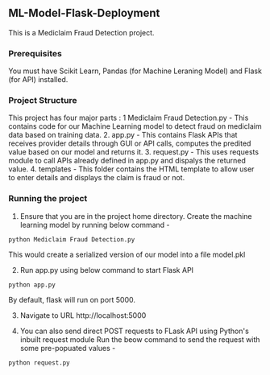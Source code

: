 ## ML-Model-Flask-Deployment
This is a Mediclaim Fraud Detection project.

### Prerequisites
You must have Scikit Learn, Pandas (for Machine Leraning Model) and Flask (for API) installed.

### Project Structure
This project has four major parts :
1 Mediclaim Fraud Detection.py - This contains code for our Machine Learning model to detect fraud on mediclaim data based on training data.
2. app.py - This contains Flask APIs that receives provider details through GUI or API calls, computes the predited value based on our model and returns it.
3. request.py - This uses requests module to call APIs already defined in app.py and dispalys the returned value.
4. templates - This folder contains the HTML template to allow user to enter details and displays the claim is fraud or not.

### Running the project
1. Ensure that you are in the project home directory. Create the machine learning model by running below command -
```
python Mediclaim Fraud Detection.py
```
This would create a serialized version of our model into a file model.pkl

2. Run app.py using below command to start Flask API
```
python app.py
```
By default, flask will run on port 5000.

3. Navigate to URL http://localhost:5000



4. You can also send direct POST requests to FLask API using Python's inbuilt request module
Run the beow command to send the request with some pre-popuated values -
```
python request.py
```
